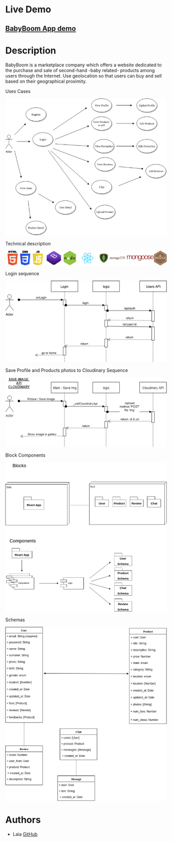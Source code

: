 # Live Demo 
## [BabyBoom App demo](http://babyboom.surge.sh/#/)

# Description
BabyBoom is a marketplace company which offers a website dedicated to the purchase and sale of second-hand -baby related- products among users through the Internet. Use geolocation so that users can buy and sell based on their geographical proximity.


Uses Cases

![USES CASES](docs/images/babyboom_use_cases.png)


Technical description

![TECHNICAL DESCRIPTION](docs/images/html5-side.png)


Login sequence

![LOGIN](docs/images/babyboom_login.png)


Save Profile and Products photos to Cloudinary Sequence

![CLOUDINARY IMAGE](docs/images/babyboom_saveImage_sequence.png)


Block Components

![BLOCK COMPONENTS](docs/images/babyboom_blocks_component.png)


Schemas

![SchEMAS](docs/images/babyboom_schema.png)



# Authors

- Laia [GitHub](https://github.com/laia89)


